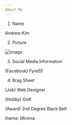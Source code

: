 ```yaml
---
About Me
---
```


1. Name 

Andrew Kim

2. Picture

![image](https://user-images.githubusercontent.com/85084723/120249049-8b45b500-c247-11eb-9981-eba948d0bc8a.png)

3. Social Media Information

(Facebook) Fyre55

4. Brag Sheet

(Job) Web Designer

(Hobby) Golf

(Award) 2nd Degree Black Belt 

theme: Minima

